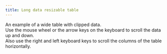 ```yaml
---
title: Long data resizable table
---
```


An example of a wide table with clipped data.
<br/>
Use the mouse wheel or the arrow keys on the keyboard to scroll the data up and down.
<br/>
Also use the right and left keyboard keys to scroll the columns of the table horizontally.
